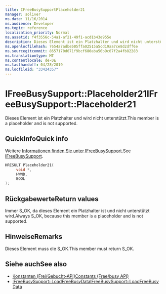 ```yaml
---
title: IFreeBusySupportPlaceholder21
manager: soliver
ms.date: 11/16/2014
ms.audience: Developer
ms.topic: reference
localization_priority: Normal
ms.assetid: f4f3556c-54a1-af21-49f1-acd1b43e955e
description: Dieses Element ist ein Platzhalter und wird nicht unterstützt.
ms.openlocfilehash: 7654a7adbe505ffa02515a5cd19aa7ce8d2dff6e
ms.sourcegitcommit: 8657170d071f9bcf680aba50b9c07f2a4fb82283
ms.translationtype: MT
ms.contentlocale: de-DE
ms.lasthandoff: 04/28/2019
ms.locfileid: "33424357"
---
```

# <a name="ifreebusysupportplaceholder21"></a><span data-ttu-id="e81ba-103">IFreeBusySupport::Placeholder21</span><span class="sxs-lookup"><span data-stu-id="e81ba-103">IFreeBusySupport::Placeholder21</span></span>

<span data-ttu-id="e81ba-104">Dieses Element ist ein Platzhalter und wird nicht unterstützt.</span><span class="sxs-lookup"><span data-stu-id="e81ba-104">This member is a placeholder and is not supported.</span></span>
  
## <a name="quick-info"></a><span data-ttu-id="e81ba-105">QuickInfo</span><span class="sxs-lookup"><span data-stu-id="e81ba-105">Quick info</span></span>

<span data-ttu-id="e81ba-106">Weitere [Informationen finden Sie unter IFreeBusySupport](ifreebusysupport.md).</span><span class="sxs-lookup"><span data-stu-id="e81ba-106">See [IFreeBusySupport](ifreebusysupport.md).</span></span>
  
```cpp
HRESULT Placeholder21( 
     void *,  
     HWND,  
     BOOL  
);
```

## <a name="return-values"></a><span data-ttu-id="e81ba-107">Rückgabewerte</span><span class="sxs-lookup"><span data-stu-id="e81ba-107">Return values</span></span>

<span data-ttu-id="e81ba-108">Immer S_OK, da dieses Element ein Platzhalter ist und nicht unterstützt wird.</span><span class="sxs-lookup"><span data-stu-id="e81ba-108">Always S_OK, because this member is a placeholder and is not supported.</span></span>
  
## <a name="remarks"></a><span data-ttu-id="e81ba-109">Hinweise</span><span class="sxs-lookup"><span data-stu-id="e81ba-109">Remarks</span></span>

<span data-ttu-id="e81ba-110">Dieses Element muss die S_OK.</span><span class="sxs-lookup"><span data-stu-id="e81ba-110">This member must return S_OK.</span></span>
  
## <a name="see-also"></a><span data-ttu-id="e81ba-111">Siehe auch</span><span class="sxs-lookup"><span data-stu-id="e81ba-111">See also</span></span>

- [<span data-ttu-id="e81ba-112">Konstanten (Frei/Gebucht-API)</span><span class="sxs-lookup"><span data-stu-id="e81ba-112">Constants (Free/busy API)</span></span>](constants-free-busy-api.md) 
- [<span data-ttu-id="e81ba-113">IFreeBusySupport::LoadFreeBusyData</span><span class="sxs-lookup"><span data-stu-id="e81ba-113">IFreeBusySupport::LoadFreeBusyData</span></span>](ifreebusysupport-loadfreebusydata.md)

